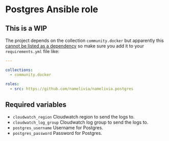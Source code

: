 # Postgres Ansible role

## This is a WIP

The project depends on the collection `community.docker` but apparently this [cannot be listed as a dependency](https://github.com/ansible/ansible/issues/62847) so make sure you add it to your `requirements.yml` file like:

```yml
---

collections:
  - community.docker

roles:
  - src: https://github.com/namelivia/namelivia.postgres
```

## Required variables
 - `cloudwatch_region` Cloudwatch region to send the logs to.
 - `cloudwatch_log_group` Cloudwatch log group to send the logs to.
 - `postgres_username` Username for Postgres.
 - `postgres_password` Password for Postgres.
